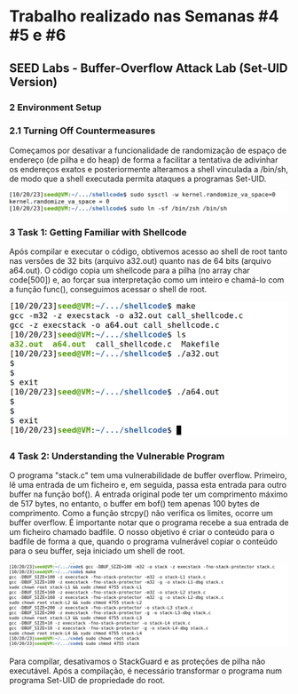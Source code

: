 # Trabalho realizado nas Semanas #4 #5 e #6
## SEED Labs - Buffer-Overflow Attack Lab (Set-UID Version)

### 2 Environment Setup
### 2.1 Turning Off Countermeasures

Começamos por desativar a funcionalidade de randomização de espaço de endereço (de pilha e do heap) de forma a facilitar a tentativa de adivinhar os endereços exatos e posteriormente alteramos a shell vinculada a /bin/sh, de modo que a shell executada permita ataques a programas Set-UID.

<img src="imagens/Screenshot from 2023-10-20 11-14-04.png">


### 3 Task 1: Getting Familiar with Shellcode

Após compilar e executar o código, obtivemos acesso ao shell de root tanto nas versões de 32 bits (arquivo a32.out) quanto nas de 64 bits (arquivo a64.out). O código copia um shellcode para a pilha (no array char code[500]) e, ao forçar sua interpretação como um inteiro e chamá-lo com a função func(), conseguimos acessar o shell de root.

<img src ="imagens/Screenshot from 2023-10-20 11-14-56.png">

### 4 Task 2: Understanding the Vulnerable Program

O programa "stack.c" tem uma vulnerabilidade de buffer overflow. Primeiro, lê uma entrada de um ficheiro e, em seguida, passa esta entrada para outro buffer na função bof(). A entrada original pode ter um comprimento máximo de 517 bytes, no entanto, o buffer em bof() tem apenas 100 bytes de comprimento. Como a função strcpy() não verifica os limites, ocorre um buffer overflow. É importante notar que o programa recebe a sua entrada de um ficheiro chamado badfile. O nosso objetivo é criar o conteúdo para o badfile de forma a que, quando o programa vulnerável copiar o conteúdo para o seu buffer, seja iniciado um shell de root.

<img src="imagens/Screenshot from 2023-10-20 11-25-57.png">

Para compilar, desativamos o StackGuard e as proteções de pilha não executável. Após a compilação, é necessário transformar o programa num programa Set-UID de propriedade do root.




